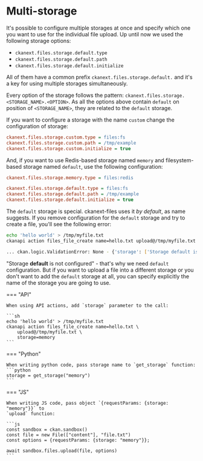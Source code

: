 # Multi-storage

It's possible to configure multiple storages at once and specify which one you
want to use for the individual file upload. Up until now we used the following
storage options:

* `ckanext.files.storage.default.type`
* `ckanext.files.storage.default.path`
* `ckanext.files.storage.default.initialize`

All of them have a common prefix `ckanext.files.storage.default.` and it's a
key for using multiple storages simultaneously.

Every option of the storage follows the pattern:
`ckanext.files.storage.<STORAGE_NAME>.<OPTION>`. As all the options above
contain `default` on position of `<STORAGE_NAME>`, they are related to the
`default` storage.

If you want to configure a storage with the name `custom` change the
configuration of storage:

```ini
ckanext.files.storage.custom.type = files:fs
ckanext.files.storage.custom.path = /tmp/example
ckanext.files.storage.custom.initialize = true
```

And, if you want to use Redis-based storage named `memory` and filesystem-based
storage named `default`, use the following configuration:

```ini
ckanext.files.storage.memory.type = files:redis

ckanext.files.storage.default.type = files:fs
ckanext.files.storage.default.path = /tmp/example
ckanext.files.storage.default.initialize = true
```

The `default` storage is special. ckanext-files uses it _by default_, as name
suggests. If you remove configuration for the `default` storage and try to
create a file, you'll see the following error:

```sh
echo 'hello world' > /tmp/myfile.txt
ckanapi action files_file_create name=hello.txt upload@/tmp/myfile.txt

... ckan.logic.ValidationError: None - {'storage': ['Storage default is not configured']}
```

"Storage **default** is not configured" - that's why we need `default`
configuration. But if you want to upload a file into a different storage or you
don't want to add the `default` storage at all, you can specify explicitly the
name of the storage you are going to use.

=== "API"

    When using API actions, add `storage` parameter to the call:

    ```sh
    echo 'hello world' > /tmp/myfile.txt
    ckanapi action files_file_create name=hello.txt \
        upload@/tmp/myfile.txt \
        storage=memory
    ```

=== "Python"

    When writing python code, pass storage name to `get_storage` function:
    ```python
    storage = get_storage("memory")
    ```

=== "JS"

    When writing JS code, pass object `{requestParams: {storage: "memory"}}` to
    `upload` function:

    ```js
    const sandbox = ckan.sandbox()
    const file = new File(["content"], "file.txt")
    const options = {requestParams: {storage: "memory"}};

    await sandbox.files.upload(file, options)
    ```
